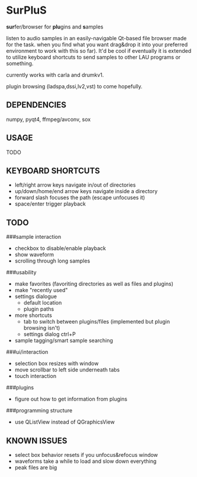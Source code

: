 SurPluS
=======

<b>sur</b>fer/browser for <b>plu</b>gins and <b>s</b>amples

listen to audio samples in an easily-navigable Qt-based file browser made for the task. when you find what you want drag&drop it into your preferred environment to work with this so far). It'd be cool if eventually it is extended to utilize keyboard shortcuts to send samples to other LAU programs or something.

currently works with carla and drumkv1.

plugin browsing (ladspa,dssi,lv2,vst) to come hopefully.

DEPENDENCIES
------------
numpy, pyqt4, ffmpeg/avconv, sox

USAGE
-----
TODO


KEYBOARD SHORTCUTS
------------------
* left/right arrow keys navigate in/out of directories
* up/down/home/end arrow keys navigate inside a directory
* forward slash focuses the path (escape unfocuses it)
* space/enter trigger playback

TODO
----
###sample interaction
* checkbox to disable/enable playback
* show waveform
* scrolling through long samples

###usability
* make favorites (favoriting directories as well as files and plugins)
* make "recently used"
* settings dialogue
    * default location
    * plugin paths
* more shortcuts
    * tab to switch between plugins/files (implemented but plugin browsing isn't)
    * settings dialog ctrl+P
* sample tagging/smart sample searching

###ui/interaction
* selection box resizes with window
* move scrollbar to left side underneath tabs
* touch interaction

###plugins
* figure out how to get information from plugins

###programming structure
* use QListView instead of QGraphicsView 

KNOWN ISSUES
------------
* select box behavior resets if you unfocus&refocus window
* waveforms take a while to load and slow down everything
* peak files are big
